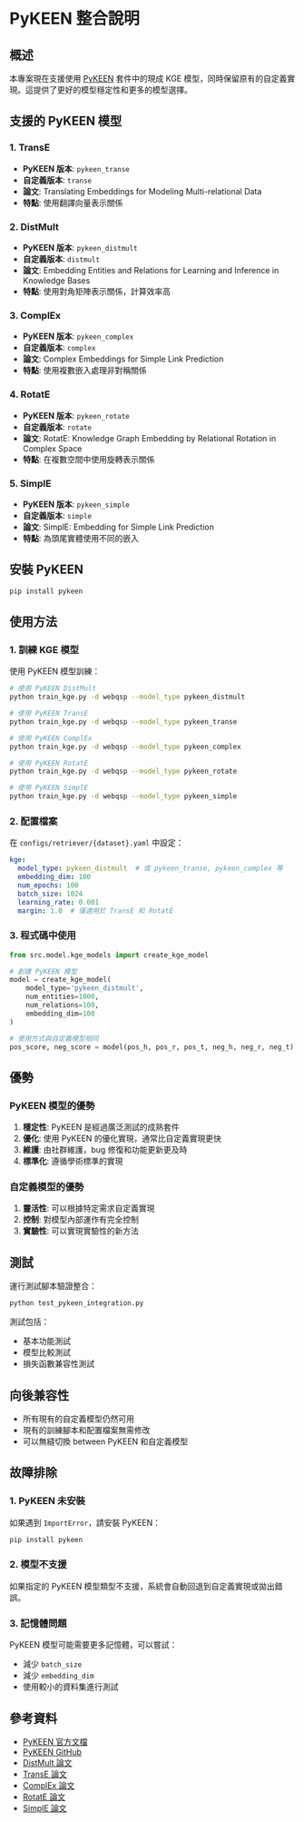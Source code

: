 # PyKEEN 整合說明

## 概述

本專案現在支援使用 [PyKEEN](https://pykeen.readthedocs.io/) 套件中的現成 KGE 模型，同時保留原有的自定義實現。這提供了更好的模型穩定性和更多的模型選擇。

## 支援的 PyKEEN 模型

### 1. TransE
- **PyKEEN 版本**: `pykeen_transe`
- **自定義版本**: `transe`
- **論文**: Translating Embeddings for Modeling Multi-relational Data
- **特點**: 使用翻譯向量表示關係

### 2. DistMult
- **PyKEEN 版本**: `pykeen_distmult`
- **自定義版本**: `distmult`
- **論文**: Embedding Entities and Relations for Learning and Inference in Knowledge Bases
- **特點**: 使用對角矩陣表示關係，計算效率高

### 3. ComplEx
- **PyKEEN 版本**: `pykeen_complex`
- **自定義版本**: `complex`
- **論文**: Complex Embeddings for Simple Link Prediction
- **特點**: 使用複數嵌入處理非對稱關係

### 4. RotatE
- **PyKEEN 版本**: `pykeen_rotate`
- **自定義版本**: `rotate`
- **論文**: RotatE: Knowledge Graph Embedding by Relational Rotation in Complex Space
- **特點**: 在複數空間中使用旋轉表示關係

### 5. SimplE
- **PyKEEN 版本**: `pykeen_simple`
- **自定義版本**: `simple`
- **論文**: SimplE: Embedding for Simple Link Prediction
- **特點**: 為頭尾實體使用不同的嵌入

## 安裝 PyKEEN

```bash
pip install pykeen
```

## 使用方法

### 1. 訓練 KGE 模型

使用 PyKEEN 模型訓練：

```bash
# 使用 PyKEEN DistMult
python train_kge.py -d webqsp --model_type pykeen_distmult

# 使用 PyKEEN TransE
python train_kge.py -d webqsp --model_type pykeen_transe

# 使用 PyKEEN ComplEx
python train_kge.py -d webqsp --model_type pykeen_complex

# 使用 PyKEEN RotatE
python train_kge.py -d webqsp --model_type pykeen_rotate

# 使用 PyKEEN SimplE
python train_kge.py -d webqsp --model_type pykeen_simple
```

### 2. 配置檔案

在 `configs/retriever/{dataset}.yaml` 中設定：

```yaml
kge:
  model_type: pykeen_distmult  # 或 pykeen_transe, pykeen_complex 等
  embedding_dim: 100
  num_epochs: 100
  batch_size: 1024
  learning_rate: 0.001
  margin: 1.0  # 僅適用於 TransE 和 RotatE
```

### 3. 程式碼中使用

```python
from src.model.kge_models import create_kge_model

# 創建 PyKEEN 模型
model = create_kge_model(
    model_type='pykeen_distmult',
    num_entities=1000,
    num_relations=100,
    embedding_dim=100
)

# 使用方式與自定義模型相同
pos_score, neg_score = model(pos_h, pos_r, pos_t, neg_h, neg_r, neg_t)
```

## 優勢

### PyKEEN 模型的優勢

1. **穩定性**: PyKEEN 是經過廣泛測試的成熟套件
2. **優化**: 使用 PyKEEN 的優化實現，通常比自定義實現更快
3. **維護**: 由社群維護，bug 修復和功能更新更及時
4. **標準化**: 遵循學術標準的實現

### 自定義模型的優勢

1. **靈活性**: 可以根據特定需求自定義實現
2. **控制**: 對模型內部運作有完全控制
3. **實驗性**: 可以實現實驗性的新方法

## 測試

運行測試腳本驗證整合：

```bash
python test_pykeen_integration.py
```

測試包括：
- 基本功能測試
- 模型比較測試
- 損失函數兼容性測試

## 向後兼容性

- 所有現有的自定義模型仍然可用
- 現有的訓練腳本和配置檔案無需修改
- 可以無縫切換 between PyKEEN 和自定義模型

## 故障排除

### 1. PyKEEN 未安裝

如果遇到 `ImportError`，請安裝 PyKEEN：

```bash
pip install pykeen
```

### 2. 模型不支援

如果指定的 PyKEEN 模型類型不支援，系統會自動回退到自定義實現或拋出錯誤。

### 3. 記憶體問題

PyKEEN 模型可能需要更多記憶體，可以嘗試：
- 減少 `batch_size`
- 減少 `embedding_dim`
- 使用較小的資料集進行測試

## 參考資料

- [PyKEEN 官方文檔](https://pykeen.readthedocs.io/)
- [PyKEEN GitHub](https://github.com/pykeen/pykeen)
- [DistMult 論文](https://arxiv.org/abs/1412.6575)
- [TransE 論文](https://papers.nips.cc/paper/5071-translating-embeddings-for-modeling-multi-relational-data)
- [ComplEx 論文](https://arxiv.org/abs/1606.06357)
- [RotatE 論文](https://arxiv.org/abs/1902.10197)
- [SimplE 論文](https://arxiv.org/abs/1802.04868) 